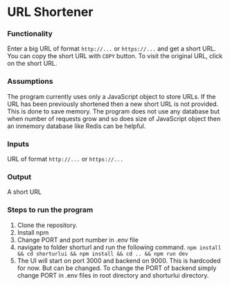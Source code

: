 # URL Shortener

### Functionality
Enter a big URL of format `http://...` or `https://...` and get a short URL.
You can copy the short URL with `COPY` button.
To visit the original URL, click on the short URL.

### Assumptions
The program currently uses only a JavaScript object to store URLs.
If the URL has been previously shortened then a new short URL is not provided.
This is done to save memory.
The program does not use any database but when number of requests grow and so
does size of JavaScript object then an inmemory database like Redis can be
helpful.

### Inputs
URL of format `http://...` or `https://...` 

### Output
A short URL

### Steps to run the program
1. Clone the repository.
2. Install npm
3. Change PORT and port number in .env file
4. navigate to folder shorturl and run the following command.
`npm install && cd shorturlui && npm install && cd .. && npm run dev`
5. The UI will start on port 3000 and backend on 9000. This is hardcoded for now.
But can be changed. To change the PORT of backend simply change PORT in .env files
in root directory and shorturlui directory.
